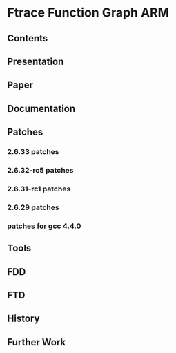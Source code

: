# Ftrace Function Graph ARM
## Contents
## Presentation
## Paper
## Documentation
## Patches
### 2.6.33 patches
### 2.6.32-rc5 patches
### 2.6.31-rc1 patches
### 2.6.29 patches
### patches for gcc 4.4.0
## Tools
## FDD
## FTD
## History
## Further Work
